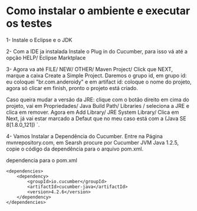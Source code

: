 # Como instalar o ambiente e executar os testes
 

1- Instale o Eclipse e o JDK 

2- Com a IDE ja instalada Instale o Plug in do Cucumber, para isso vá até a opção HELP/ Eclipse Marktplace   

3- Agora va até FILE/ NEW/ OTHER/ Maven Project/ Click que NEXT, marque a caixa Create a Simple Project. 
  Daremos o grupo id, em grupo id: eu coloquei "br.com.anderoidy" e em artifact id: coloque o nome do projeto, agora só clicar em finish, pronto o projeto está criado.    

  Caso queira mudar a versão da JRE: clique com o botão direito em cima do projeto, vai em Propriedades/ Java Build Path/ Libraries / seleciona a JRE e clica em remover. 
  Agora em Add Library/ JRE System Library/ Clica em Next, já vai estar marcado a Defaut que no meu caso está com a (Java SE 8[1.8.0_121]) ´.    

4- Vamos Instalar a Dependência do Cucumber. 
  Entre na Página mvnrepository.com, em Searsh procure por Cucumber JVM Java 1.2.5, copie o código da dependência para o arquivo pom.xml.  
  
  dependencia para o pom.xml  

	<dependencies>
		<dependency>
			<groupId>io.cucumber</groupId>
			<artifactId>cucumber-java</artifactId>
			<version>4.2.6</version>
		</dependency>
	</dependencies>


    
  








